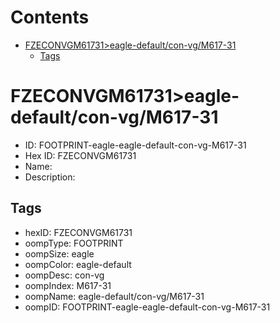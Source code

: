 



Contents
========

* [FZECONVGM61731>eagle-default/con-vg/M617-31](#fzeconvgm61731eagle-defaultcon-vgm617-31)
	* [Tags](#tags)

# FZECONVGM61731>eagle-default/con-vg/M617-31

- ID: FOOTPRINT-eagle-eagle-default-con-vg-M617-31
- Hex ID: FZECONVGM61731
- Name: 
- Description: 

## Tags

- hexID: FZECONVGM61731
- oompType: FOOTPRINT
- oompSize: eagle
- oompColor: eagle-default
- oompDesc: con-vg
- oompIndex: M617-31
- oompName: eagle-default/con-vg/M617-31
- oompID: FOOTPRINT-eagle-eagle-default-con-vg-M617-31
